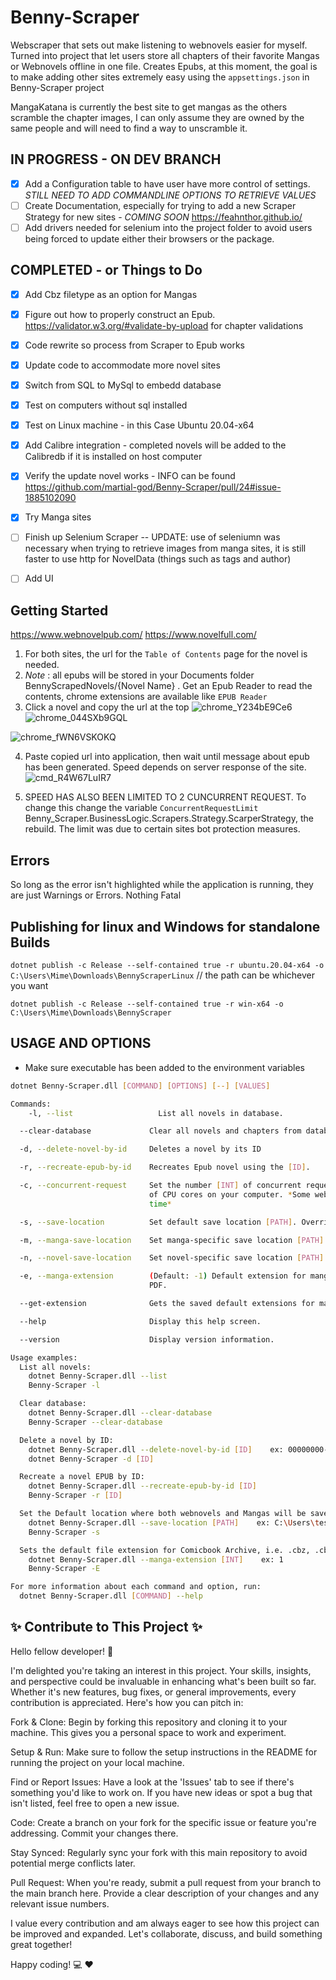 # Benny-Scraper
Webscraper that sets out make listening to webnovels easier for myself. Turned into project that let users store all chapters of their favorite Mangas or Webnovels offline in one file. Creates Epubs, at this moment, the goal is to make adding other sites extremely easy using the `appsettings.json` in Benny-Scraper project

MangaKatana is currently the best site to get mangas as the others scramble the chapter images, I can only assume they are owned by the same people and will need to find a way to unscramble it.
## IN PROGRESS - ON DEV BRANCH
- [x] Add a Configuration table to have user have more control of settings. *STILL NEED TO ADD COMMANDLINE OPTIONS TO RETRIEVE VALUES*
- [ ] Create Documentation, especially for trying to add a new Scraper Strategy for new sites - *COMING SOON* https://feahnthor.github.io/
- [ ] Add drivers needed for selenium into the project folder to avoid users being forced to update either their browsers or the package.
## COMPLETED - or Things to Do
- [x] Add Cbz filetype as an option for Mangas
- [x] Figure out how to properly construct an Epub. https://validator.w3.org/#validate-by-upload for chapter validations
- [x] Code rewrite so process from Scraper to Epub works
- [x] Update code to accommodate more novel sites
- [x] Switch from SQL to MySql to embedd database
- [x] Test on computers without sql installed
- [x] Test on Linux machine - in this Case Ubuntu 20.04-x64
- [x] Add Calibre integration - completed novels will be added to the Calibredb if it is installed on host computer
- [x] Verify the update novel works - INFO can be found https://github.com/martial-god/Benny-Scraper/pull/24#issue-1885102090
- [x] Try Manga sites
- [ ] Finish up Selenium Scraper -- UPDATE: use of seleniumn was necessary when trying to retrieve images from manga sites, it is still faster to use http for NovelData (things such as tags and author)
- [ ] Add UI


## Getting Started
https://www.webnovelpub.com/
https://www.novelfull.com/
1. For both sites, the url for the `Table of Contents` page for the novel is needed. 
2. *Note* : all epubs will be stored in your Documents folder BennyScrapedNovels/{Novel Name} . Get an Epub Reader to read the contents, chrome extensions are available like `EPUB Reader`
3. Click a novel and copy the url at the top ![chrome_Y234bE9Ce6](https://github.com/martial-god/PageShaver/assets/8980094/31b6190b-439a-4550-aaf3-3b05b3c24a13)![chrome_044SXb9GQL](https://github.com/martial-god/PageShaver/assets/8980094/579ffd1b-f5fb-4a1a-9d30-b83a9c743ca2)

 ![chrome_fWN6VSKOKQ](https://github.com/martial-god/PageShaver/assets/8980094/7f97cd67-772c-4f60-a3d9-856337c3a987)


4. Paste copied url into application, then wait until message about epub has been generated. Speed depends on server response of the site. ![cmd_R4W67LuIR7](https://github.com/martial-god/PageShaver/assets/8980094/d682f498-54f3-40b1-ba6b-4998bd14b863)

5. SPEED HAS ALSO BEEN LIMITED TO 2 CUNCURRENT REQUEST. To change this change the variable `ConcurrentRequestLimit` Benny_Scraper.BusinessLogic.Scrapers.Strategy.ScarperStrategy, the rebuild. The limit was due to certain sites bot protection measures.


## Errors
So long as the error isn't highlighted while the application is running, they are just Warnings or Errors. Nothing Fatal

## Publishing for linux and Windows for standalone Builds
`dotnet publish -c Release --self-contained true -r ubuntu.20.04-x64 -o C:\Users\Mime\Downloads\BennyScraperLinux`         // the path can be whichever you want

`dotnet publish -c Release --self-contained true -r win-x64 -o C:\Users\Mime\Downloads\BennyScraper`

## USAGE AND OPTIONS
* Make sure executable has been added to the environment variables
```bash
dotnet Benny-Scraper.dll [COMMAND] [OPTIONS] [--] [VALUES]
```
```bash
Commands:
    -l, --list                   List all novels in database.

  --clear-database             Clear all novels and chapters from database.

  -d, --delete-novel-by-id     Deletes a novel by its ID

  -r, --recreate-epub-by-id    Recreates Epub novel using the [ID].

  -c, --concurrent-request     Set the number [INT] of concurrent requests to a website. Default is 2, value will be limited to number
                               of CPU cores on your computer. *Some websites may block your ip if too many requests are made in a short
                               time*

  -s, --save-location          Set default save location [PATH]. Overridden by specific 'manga' or 'novel' locations if set.

  -m, --manga-save-location    Set manga-specific save location [PATH]. Overrides 'save-location'.

  -n, --novel-save-location    Set novel-specific save location [PATH]. Overrides 'save-location'.

  -e, --manga-extension        (Default: -1) Default extension for mangas (any image based novel) [INT] *count starts a 0*. Default is
                               PDF.

  --get-extension              Gets the saved default extensions for mangas.

  --help                       Display this help screen.

  --version                    Display version information.

Usage examples:
  List all novels:
    dotnet Benny-Scraper.dll --list
    Benny-Scraper -l

  Clear database:
    dotnet Benny-Scraper.dll --clear-database
    Benny-Scraper --clear-database

  Delete a novel by ID:
    dotnet Benny-Scraper.dll --delete-novel-by-id [ID]    ex: 00000000-0000-0000-0000-000000000000
    dotnet Benny-Scraper -d [ID]

  Recreate a novel EPUB by ID:
    dotnet Benny-Scraper.dll --recreate-epub-by-id [ID]
    Benny-Scraper -r [ID]

  Set the Default location where both webnovels and Mangas will be saved.
    dotnet Benny-Scraper.dll --save-location [PATH]    ex: C:\Users\test\Downloads
    Benny-Scraper -s

  Sets the default file extension for Comicbook Archive, i.e. .cbz, .cbr, .cbt
    dotnet Benny-Scraper.dll --manga-extension [INT]    ex: 1
    Benny-Scraper -E

For more information about each command and option, run:
  dotnet Benny-Scraper.dll [COMMAND] --help
```

## :sparkles: Contribute to This Project :sparkles:
Hello fellow developer! :wave:

I'm delighted you're taking an interest in this project. Your skills, insights, and perspective could be invaluable in enhancing what's been built so far. Whether it's new features, bug fixes, or general improvements, every contribution is appreciated. Here's how you can pitch in:

Fork & Clone: Begin by forking this repository and cloning it to your machine. This gives you a personal space to work and experiment.

Setup & Run: Make sure to follow the setup instructions in the README for running the project on your local machine.

Find or Report Issues: Have a look at the 'Issues' tab to see if there's something you'd like to work on. If you have new ideas or spot a bug that isn't listed, feel free to open a new issue.

Code: Create a branch on your fork for the specific issue or feature you're addressing. Commit your changes there.

Stay Synced: Regularly sync your fork with this main repository to avoid potential merge conflicts later.

Pull Request: When you're ready, submit a pull request from your branch to the main branch here. Provide a clear description of your changes and any relevant issue numbers.

I value every contribution and am always eager to see how this project can be improved and expanded. Let's collaborate, discuss, and build something great together!

Happy coding! :computer: :heart:
